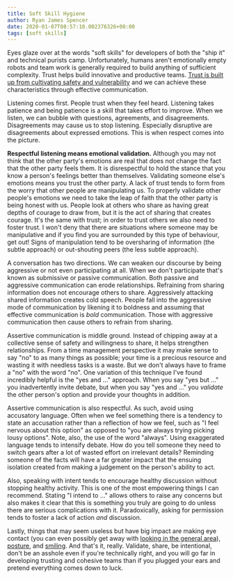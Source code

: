 ```yaml
---
title: Soft Skill Hygiene
author: Ryan James Spencer
date: 2020-01-07T08:57:10.002376326+00:00
tags: [soft skills]
---
```


Eyes glaze over at the words "soft skills" for developers of both the "ship it"
and technical purists camp. Unfortunately, humans aren't emotionally empty
robots and team work is generally required to build anything of sufficient
complexity. Trust helps build innovative and productive teams. [Trust is built
up from cultivating safety and vulnerability](https://www.goodreads.com/book/show/33517721-the-culture-code)
and we can achieve these characteristics through effective communication.

Listening comes first. People trust when they feel heard. Listening takes
patience and being patience is a skill that takes effort to improve. When we
listen, we can bubble with questions, agreements, and disagreements.
Disagreements may cause us to stop listening. Especially disruptive are
disagreements about expressed emotions. This is when respect comes into the
picture.

**Respectful listening means emotional validation.** Although you may not think
that the other party's emotions are real that does not change the fact that the
other party feels them. It is disrespectful to hold the stance that you know a
person's feelings better than themselves. Validating someone else's emotions
means you trust the other party. A lack of trust tends to form from the worry
that other people are manipulating us. To properly validate other people's
emotions we need to take the leap of faith that the other party is being honest
with us. People look at others who share as having great depths of courage to
draw from, but it is the act of sharing that creates courage. It's the same with
trust; in order to trust others we also need to foster trust. I won't deny that
there are situations where someone may be manipulative and if you find you are
surrounded by this type of behaviour, get out! Signs of manipulation tend to be
oversharing of information (the subtle approach) or out-shouting peers (the less
subtle approach).

A conversation has two directions. We can weaken our discourse by being
aggressive or not even participating at all. When we don't participate that's
known as submissive or passive communication. Both passive and aggressive
communication can erode relationships. Refraining from sharing information does
not encourage others to share. Aggressively attacking shared information creates
cold speech. People fall into the aggressive mode of communication by likening
it to boldness and assuming that effective communication is _bold_
communication. Those with aggressive communication then cause others to refrain
from sharing.

Assertive communication is middle ground. Instead of chipping away at a
collective sense of safety and willingness to share, it helps strengthen
relationships. From a time management perspective it may make sense to say "no"
to as many things as possible; your time is a precious resource and wasting it
with needless tasks is a waste. But we don't always have to frame a "no" with
the word "no". One variation of this technique I've found incredibly helpful is
the "yes and ..." approach. When you say "yes but ..." you inadvertently invite
debate, but when you say "yes and ..." you _validate_ the other person's option
and provide your thoughts in addition.

Assertive communication is also respectful. As such, avoid using accusatory
language. Often when we feel something there is a tendency to state an
accusation rather than a reflection of how we feel, such as "I feel nervous
about this option" as opposed to "you are always trying picking lousy options".
Note, also, the use of the word "always". Using exaggerated language tends to
intensify debate. How do you tell someone they need to switch gears after a lot
of wasted effort on irrelevant details? Reminding someone of the facts will have
a far greater impact that the ensuing isolation created from making a judgement
on the person's ability to act.

Also, speaking with intent tends to encourage healthy discussion without
stopping healthy activity. This is one of the most empowering things I can
recommend. Stating "I intend to ..." allows others to raise any concerns but
also makes it clear that this is something you truly are going to do unless
there are serious complications with it. Paradoxically, asking for permission
tends to foster a lack of action _and_ discussion.

Lastly, things that may seem useless but have big impact are making eye contact
(you can even possibly get away with [looking in the general
area](https://www.sciencedaily.com/releases/2019/02/190205102532.htm)),
[posture](https://www.goodreads.com/book/show/25066556-presence?from_search=true&qid=wpWrhGt3hv&rank=6),
and
[smiling](https://www.tandfonline.com/doi/abs/10.1080/00224545.1982.9713408).
And that's it, really. Validate, share, be intentional, don't be an asshole even
if you're technically right, and you will go far in developing trusting and
cohesive teams than if you plugged your ears and pretend everything comes down
to luck.
